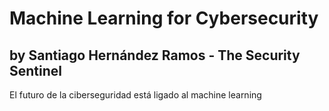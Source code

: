 # Machine Learning for Cybersecurity

## by Santiago Hernández Ramos - The Security Sentinel

El futuro de la ciberseguridad está ligado al machine learning
